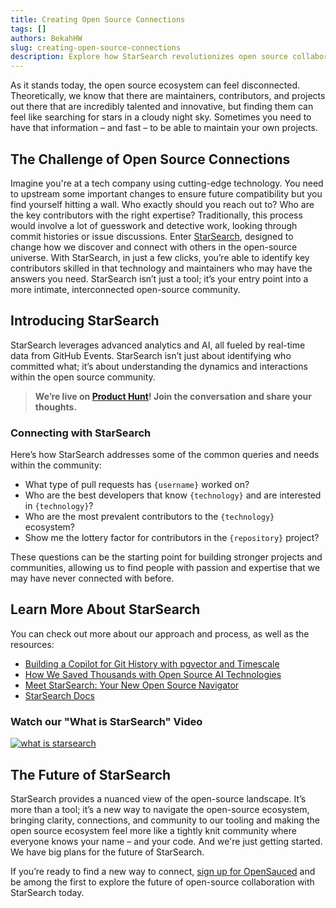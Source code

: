 ```yaml
---
title: Creating Open Source Connections
tags: []
authors: BekahHW
slug: creating-open-source-connections
description: Explore how StarSearch revolutionizes open source collaboration by connecting projects with top talent using AI-driven insights into GitHub events and contributor activities.
---
```


As it stands today, the open source ecosystem can feel disconnected. Theoretically, we know that there are maintainers, contributors, and projects out there that are incredibly talented and innovative, but finding them can feel like searching for stars in a cloudy night sky. Sometimes you need to have that information – and fast – to be able to maintain your own projects. 

## The Challenge of Open Source Connections

Imagine you're at a tech company using cutting-edge technology. You need to upstream some important changes to ensure future compatibility but you find yourself hitting a wall. Who exactly should you reach out to? Who are the key contributors with the right expertise? Traditionally, this process would involve a lot of guesswork and detective work, looking through commit histories or issue discussions. Enter [StarSearch](https://app.opensauced.pizza/star-search), designed to change how we discover and connect with others in the open-source universe. With StarSearch, in just a few clicks, you’re able to identify key contributors skilled in that technology and maintainers who may have the answers you need. StarSearch isn’t just a tool; it’s your entry point into a more intimate, interconnected open-source community. 


## Introducing StarSearch

StarSearch leverages advanced analytics and AI, all fueled by real-time data from GitHub Events. StarSearch isn’t just about identifying who committed what; it’s about understanding the dynamics and interactions within the open source community. 

> **We’re live on [Product Hunt](https://www.producthunt.com/products/opensauced)! Join the conversation and share your thoughts.**

### Connecting with StarSearch

Here’s how StarSearch addresses some of the common queries and needs within the community:

- What type of pull requests has `{username}` worked on?
- Who are the best developers that know `{technology}` and are interested in `{technology}`?
- Who are the most prevalent contributors to the `{technology}` ecosystem?
- Show me the lottery factor for contributors in the `{repository}` project?

These questions can be the starting point for building stronger projects and communities, allowing us to find people with passion and expertise that we may have never connected with before. 

## Learn More About StarSearch

You can check out more about our approach and process, as well as the resources:

- [Building a Copilot for Git History with pgvector and Timescale](https://www.timescale.com/blog/how-opensauced-is-building-a-copilot-for-git-history-with-pgvector-and-timescale/)
- [How We Saved Thousands with Open Source AI Technologies](https://opensauced.pizza/blog/how-we-saved-thousands-of-dollars-deploying-low-cost-open-source-ai-technologies)
- [Meet StarSearch: Your New Open Source Navigator](https://opensauced.pizza/blog/meet-starsearch)
- [StarSearch Docs](https://docs.opensauced.pizza/features/star-search/)

### Watch our "What is StarSearch" Video
[![what is starsearch](https://cdn.sanity.io/images/r7m53vrk/production/4e056c9d8482c034f03615093788099611ee8757-256x141.png?w=450)](https://www.youtube.com/watch?v=I3cS-u_gmDE)

## The Future of StarSearch

StarSearch provides a nuanced view of the open-source landscape. It’s more than a tool; it’s a new way to navigate the open-source ecosystem, bringing clarity, connections, and community to our tooling and making the open source ecosystem feel more like a tightly knit community where everyone knows your name – and your code. And we're just getting started. We have big plans for the future of StarSearch.

If you’re ready to find a new way to connect, [sign up for OpenSauced](https://app.opensauced.pizza/) and be among the first to explore the future of open-source collaboration with StarSearch today.

